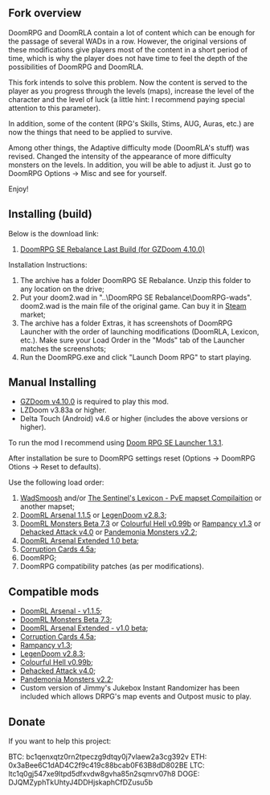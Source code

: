 ## Fork overview

DoomRPG and DoomRLA contain a lot of content which can be enough for the passage of several WADs in a row. However, the original versions of these modifications give players most of the content in a short period of time, which is why the player does not have time to feel the depth of the possibilities of DoomRPG and DoomRLA.

This fork intends to solve this problem. Now the content is served to the player as you progress through the levels (maps), increase the level of the character and the level of luck (a little hint: I recommend paying special attention to this parameter).

In addition, some of the content (RPG's Skills, Stims, AUG, Auras, etc.) are now the things that need to be applied to survive.

Among other things, the Adaptive difficulty mode (DoomRLA's stuff) was revised. Changed the intensity of the appearance of more difficulty monsters on the levels. In addition, you will be able to adjust it. Just go to DoomRPG Options -> Misc and see for yourself.

Enjoy! 

## Installing (build)

Below is the download link:
1. [DoomRPG SE Rebalance Last Build (for GZDoom 4.10.0)](https://drive.google.com/drive/folders/1lbhGQVh_MXSTBQ-iCmuOIHOE31HREPUE?usp=sharing)

Installation Instructions:

1. The archive has a folder DoomRPG SE Rebalance. Unzip this folder to any location on the drive;
2. Put your doom2.wad in "..\DoomRPG SE Rebalance\DoomRPG-wads". doom2.wad is the main file of the original game. Can buy it in [Steam](https://store.steampowered.com/app/2300/DOOM_II/) market;
3. The archive has a folder Extras, it has screenshots of DoomRPG Launcher with the order of launching modifications (DoomRLA, Lexicon, etc.). Make sure your Load Order in the "Mods" tab of the Launcher matches the screenshots;
4. Run the DoomRPG.exe and click "Launch Doom RPG" to start playing.

## Manual Installing

- [GZDoom v4.10.0](https://github.com/coelckers/gzdoom/releases/download/g4.10.0/gzdoom-4-10-0-Windows-64bit.zip) is required to play this mod.
- LZDoom v3.83a or higher.
- Delta Touch (Android) v4.6 or higher (includes the above versions or higher).

To run the mod I recommend using [Doom RPG SE Launcher 1.3.1](https://github.com/Forevener/DRPGSEL/releases/tag/1.3.1).

After installation be sure to DoomRPG settings reset (Options -> DoomRPG Otions -> Reset to defaults).

Use the following load order:

1. [WadSmoosh](https://forum.zdoom.org/viewtopic.php?f=19&t=52757) and/or [The Sentinel's Lexicon - PvE mapset Compilaition](https://github.com/WNC12k/DoomRPG-Lexicon/releases) or another mapset;
2. [DoomRL Arsenal 1.1.5](https://forum.zdoom.org/viewtopic.php?f=43&t=37044) or [LegenDoom v2.8.3](https://forum.zdoom.org/viewtopic.php?t=51035);
3. [DoomRL Monsters Beta 7.3](https://forum.zdoom.org/viewtopic.php?f=43&t=37044) or [Colourful Hell v0.99b](https://forum.zdoom.org/viewtopic.php?t=47980) or [Rampancy v1.3](https://forum.zdoom.org/viewtopic.php?f=43&t=67193) or [Dehacked Attack v4.0](https://forum.zdoom.org/viewtopic.php?f=43&t=72362) or [Pandemonia Monsters v2.2](https://forum.zdoom.org/viewtopic.php?t=60984);
4. [DoomRL Arsenal Extended 1.0 beta](https://forum.zdoom.org/viewtopic.php?f=43&t=70549);
5. [Corruption Cards 4.5a](https://forum.zdoom.org/viewtopic.php?t=67939);
6. DoomRPG;
7. DoomRPG compatibility patches (as per modifications).

## Compatible mods

- [DoomRL Arsenal - v1.1.5](https://forum.zdoom.org/viewtopic.php?f=43&t=37044);
- [DoomRL Monsters Beta 7.3](https://forum.zdoom.org/viewtopic.php?f=43&t=37044);
- [DoomRL Arsenal Extended - v1.0 beta](https://forum.zdoom.org/viewtopic.php?f=43&t=70549);
- [Corruption Cards 4.5a](https://forum.zdoom.org/viewtopic.php?t=67939);
- [Rampancy v1.3](https://forum.zdoom.org/viewtopic.php?f=43&t=67193);
- [LegenDoom v2.8.3](https://forum.zdoom.org/viewtopic.php?t=51035);
- [Colourful Hell v0.99b](https://forum.zdoom.org/viewtopic.php?t=47980);
- [Dehacked Attack v4.0](https://forum.zdoom.org/viewtopic.php?f=43&t=72362);
- [Pandemonia Monsters v2.2](https://forum.zdoom.org/viewtopic.php?t=60984);
- Custom version of Jimmy's Jukebox Instant Randomizer has been included which allows DRPG's map events and Outpost music to play.

## Donate

If you want to help this project:

BTC: bc1qenxqtz0rn2tpeczg9dtqy0j7vlaew2a3cg392v
ETH: 0x3aBee6C1dAD4C2f9c419c88bcab0F63B8dD802BE
LTC: ltc1q0gj547xe9ltpd5dfxvdw8gvha85n2sqmrv07h8
DOGE: DJQMZyphTkUhtyJ4DDHjskaphCfDZusu5b